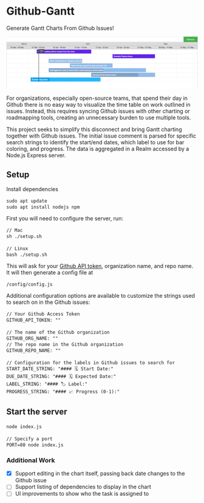 # Github-Gantt
Generate Gantt Charts From Github Issues!

![Gantt Chart Example](gantt-example.png)

For organizations, especially open-source teams, that spend their day in Github there is no easy way to visualize the time
table on work outlined in issues. Instead, this requires syncing Github issues with other charting or roadmapping tools,
creating an unnecessary burden to use multiple tools.

This project seeks to simplify this disconnect and bring Gantt charting together with Github issues. The initial issue comment
is parsed for specific search strings to identify the start/end dates, which label to use for bar coloring, and progress. The data is aggregated in a Realm accessed by a Node.js Express server.

## Setup

Install dependencies

    sudo apt update
    sudo apt install nodejs npm


First you will need to configure the server, run:
```
// Mac
sh ./setup.sh

// Linux
bash ./setup.sh
```
This will ask for your [Github API token](https://github.com/settings/tokens), organization name, and repo name. It will then generate a config file at
```
/config/config.js
```
Additional configuration options are available to customize the strings used to search on in the Github issues:
```
// Your Github Access Token
GITHUB_API_TOKEN: ""
  
// The name of the Github organization
GITHUB_ORG_NAME: ""
// The repo name in the Github organization
GITHUB_REPO_NAME: ""
  
// Configuration for the labels in Github issues to search for
START_DATE_STRING: "#### 🗓 Start Date:"
DUE_DATE_STRING: "#### 🗓 Expected Date:"
LABEL_STRING: "#### 🏷 Label:"
PROGRESS_STRING: "#### 📈 Progress (0-1):"
```
## Start the server
```
node index.js

// Specify a port
PORT=80 node index.js
```

### Additional Work
- [x] Support editing in the chart itself, passing back date changes to the Github issue
- [ ] Support listing of dependencies to display in the chart
- [ ] UI improvements to show who the task is assigned to
